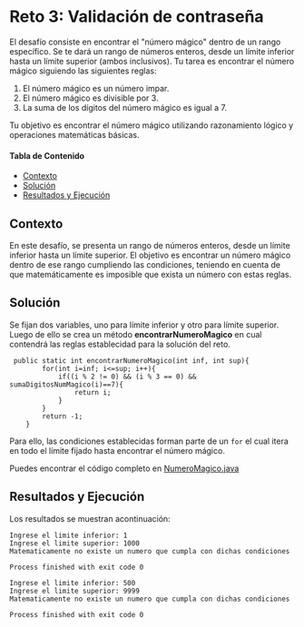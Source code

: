 # Reto 3: Validación de contraseña
El desafío consiste en encontrar el "número mágico" dentro de un rango específico. 
Se te dará un rango de números enteros, desde un límite inferior hasta un límite superior (ambos inclusivos). 
Tu tarea es encontrar el número mágico siguiendo las siguientes reglas:

1. El número mágico es un número impar.
2. El número mágico es divisible por 3.
3. La suma de los dígitos del número mágico es igual a 7.

Tu objetivo es encontrar el número mágico utilizando razonamiento lógico y operaciones matemáticas básicas.

#### Tabla de Contenido

- [Contexto](#contexto)
- [Solución](#solución)
- [Resultados y Ejecución](#resultados-y-ejecución)

## Contexto
En este desafío, se presenta un rango de números enteros, desde un límite inferior hasta un límite superior. El objetivo es encontrar un número mágico dentro de ese rango cumpliendo las condiciones, teniendo en cuenta de que matemáticamente es imposible que exista un número con estas reglas.

## Solución
Se fijan dos variables, uno para límite inferior y otro para límite superior. Luego de ello se crea un método **encontrarNumeroMagico** en cual contendrá las reglas establecidad para la solución del reto.
```
 public static int encontrarNumeroMagico(int inf, int sup){
        for(int i=inf; i<=sup; i++){
            if((i % 2 != 0) && (i % 3 == 0) && sumaDigitosNumMagico(i)==7){
                return i;
            }
        }
        return -1;
    }
```
Para ello, las condiciones establecidas forman parte de un ```for``` el cual itera en todo el límite fijado hasta encontrar el número mágico.

Puedes encontrar el código completo en [NumeroMagico.java](https://github.com/ShanderGonzalez/30DaysOfCode-Panthers/blob/master/src/Desafio3/NumeroMagico.java "NumeroMagico.java")

## Resultados y Ejecución
Los resultados se muestran acontinuación:
```
Ingrese el limite inferior: 1
Ingrese el limite superior: 1000
Matematicamente no existe un numero que cumpla con dichas condiciones

Process finished with exit code 0

Ingrese el limite inferior: 500
Ingrese el limite superior: 9999
Matematicamente no existe un numero que cumpla con dichas condiciones

Process finished with exit code 0
```
